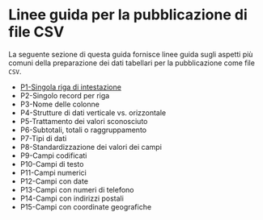 # Linee guida per la pubblicazione di file CSV

La seguente sezione di questa guida fornisce linee guida sugli aspetti più comuni della preparazione dei dati tabellari per la pubblicazione come file `CSV`.

- [P1-Singola riga di intestazione](P01_unica_riga_intestazione.md)
- P2-Singolo record per riga
- P3-Nome delle colonne
- P4-Strutture di dati verticale vs. orizzontale
- P5-Trattamento dei valori sconosciuto
- P6-Subtotali, totali o raggruppamento
- P7-Tipi di dati
- P8-Standardizzazione dei valori dei campi
- P9-Campi codificati
- P10-Campi di testo
- P11-Campi numerici
- P12-Campi con date
- P13-Campi con numeri di telefono
- P14-Campi con indirizzi postali
- P15-Campi con coordinate geografiche


